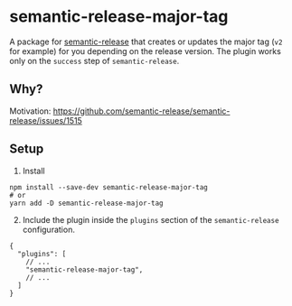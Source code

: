 # semantic-release-major-tag

A package for [semantic-release](https://github.com/semantic-release/semantic-release) that creates or updates the major tag (`v2` for example) for you depending on the release version. The plugin works only on the `success` step of `semantic-release`.

## Why?

Motivation: https://github.com/semantic-release/semantic-release/issues/1515

## Setup

1. Install

```
npm install --save-dev semantic-release-major-tag
# or
yarn add -D semantic-release-major-tag
```

2. Include the plugin inside the `plugins` section of the `semantic-release` configuration.

```
{
  "plugins": [
    // ...
    "semantic-release-major-tag",
    // ...
  ]
}
```
